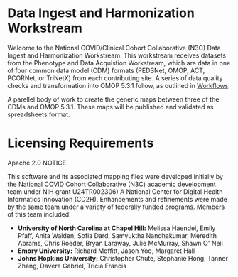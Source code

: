 # Data Ingest and Harmonization Workstream
Welcome to the National COVID/Clinical Cohort Collaborative (N3C) Data Ingest and Harmonization Workstream.   This workstream receives datasets from the Phenotype and Data Acquistion Workstream, which are data in one of four common data model (CDM) formats (PEDSNet, OMOP, ACT, PCORNet, or TriNetX) from each contributing site.  A series of data quality checks and transformation into OMOP 5.3.1 follow, as outlined in [Workflows](https://github.com/National-COVID-Cohort-Collaborative/data-ingest-and-harmonization/tree/master/Workflows). 

A parellel body of work to create the generic maps between three of the CDMs and OMOP 5.3.1. These maps will be published and validated as spreadsheets format.

# Licensing Requirements
Apache 2.0 NOTICE 

This software and its associated mapping files were developed initially by the National COVID Cohort Collaborative (N3C) academic development team under NIH grant U24TR002306) A National Center for Digital Health Informatics Innovation (CD2H). Enhancements and refinements were made by the same team under a variety of federally funded programs.   Members of this team included:

- **University of North Carolina at Chapel Hill:** Melissa Haendel, Emily Pfaff, Anita Walden, Sofia Dard, Samyuktha Nandhakumar, Meredith Abrams, Chris Roeder, Bryan Laraway, Julie McMurray, Shawn O' Neil
- **Emory University:** Richard Moffitt, Jason Yoo, Margaret Hall
- **Johns Hopkins University:** Christopher Chute, Stephanie Hong, Tanner Zhang, Davera Gabriel, Tricia Francis



